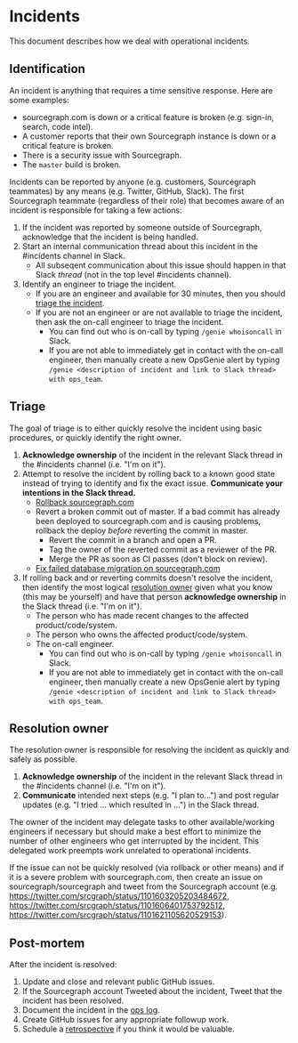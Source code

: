 # Incidents

This document describes how we deal with operational incidents.

## Identification

An incident is anything that requires a time sensitive response. Here are some examples:

- sourcegraph.com is down or a critical feature is broken (e.g. sign-in, search, code intel).
- A customer reports that their own Sourcegraph instance is down or a critical feature is broken.
- There is a security issue with Sourcegraph.
- The `master` build is broken.

Incidents can be reported by anyone (e.g. customers, Sourcegraph teammates) by any means (e.g. Twitter, GitHub, Slack). The first Sourcegraph teammate (regardless of their role) that becomes aware of an incident is responsible for taking a few actions:

1. If the incident was reported by someone outside of Sourcegraph, acknowledge that the incident is being handled.
2. Start an internal communication thread about this incident in the #incidents channel in Slack.
    - All subseqent communication about this issue should happen in that Slack _thread_ (not in the top level #incidents channel).
3. Identify an engineer to triage the incident.
    - If you are an engineer and available for 30 minutes, then you should [triage the incident](#triage).
    - If you are not an engineer or are not available to triage the incident, then ask the on-call engineer to triage the incident.
        - You can find out who is on-call by typing `/genie whoisoncall` in Slack.
        - If you are not able to immediately get in contact with the on-call engineer, then manually create a new OpsGenie alert by typing `/genie <description of incident and link to Slack thread> with ops_team`.
    
## Triage

The goal of triage is to either quickly resolve the incident using basic procedures, or quickly identify the right owner.

1. **Acknowledge ownership** of the incident in the relevant Slack thread in the #incidents channel (i.e. "I'm on it").
2. Attempt to resolve the incident by rolling back to a known good state instead of trying to identify and fix the exact issue. **Communicate your intentions in the Slack thread.**
    - [Rollback sourcegraph.com](https://github.com/sourcegraph/deploy-sourcegraph-dot-com/blob/release/README.info.md#how-to-rollback-sourcegraphcom) 
    - Revert a broken commit out of master. If a bad commit has already been deployed to sourcegraph.com and is causing problems, rollback the deploy _before_ reverting the commit in master.
        - Revert the commit in a branch and open a PR.
        - Tag the owner of the reverted commit as a reviewer of the PR.
        - Merge the PR as soon as CI passes (don't block on review).
    - [Fix failed database migration on sourcegraph.com](https://github.com/sourcegraph/sourcegraph/tree/master/migrations#dirty-db-schema)
3. If rolling back and or reverting commits doesn't resolve the incident, then identify the most logical [resolution owner](#ownership) given what you know (this may be yourself) and have that person **acknowledge ownership** in the Slack thread (i.e. "I'm on it").
    - The person who has made recent changes to the affected product/code/system.
    - The person who owns the affected product/code/system.
    - The on-call engineer.
        - You can find out who is on-call by typing `/genie whoisoncall` in Slack.
        - If you are not able to immediately get in contact with the on-call engineer, then manually create a new OpsGenie alert by typing `/genie <description of incident and link to Slack thread> with ops_team`.

## Resolution owner

The resolution owner is responsible for resolving the incident as quickly and safely as possible. 

1. **Acknowledge ownership** of the incident in the relevant Slack thread in the #incidents channel (i.e. "I'm on it").
2. **Communicate** intended next steps (e.g. "I plan to...") and post regular updates (e.g. "I tried ... which resulted in ...") in the Slack thread.

The owner of the incident may delegate tasks to other available/working engineers if necessary but should make a best effort to minimize the number of other engineers who get interrupted by the incident. This delegated work preempts work unrelated to operational incidents.

If the issue can not be quickly resolved (via rollback or other means) and if it is a severe problem with sourcegraph.com, then create an issue on sourcegraph/sourcegraph and tweet from the Sourcegraph account (e.g. https://twitter.com/srcgraph/status/1101603205203484672, https://twitter.com/srcgraph/status/1101606401753792512, https://twitter.com/srcgraph/status/1101621105620529153).

## Post-mortem

After the incident is resolved:

1. Update and close and relevant public GitHub issues.
1. If the Sourcegraph account Tweeted about the incident, Tweet that the incident has been resolved.
1. Document the incident in the [ops log](https://docs.google.com/document/d/1dtrOHs5STJYKvyjigL1kMm6u-W0mlyRSyVxPfKIOfEw/edit).
1. Create GitHub issues for any appropriate followup work.
1. Schedule a [retrospective](retrospectives/index.md) if you think it would be valuable.
